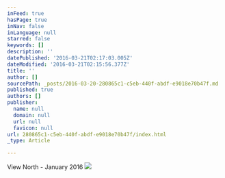```yaml
---
inFeed: true
hasPage: true
inNav: false
inLanguage: null
starred: false
keywords: []
description: ''
datePublished: '2016-03-21T02:17:03.005Z'
dateModified: '2016-03-21T02:15:56.377Z'
title: ''
author: []
sourcePath: _posts/2016-03-20-280865c1-c5eb-440f-abdf-e9018e70b47f.md
published: true
authors: []
publisher:
  name: null
  domain: null
  url: null
  favicon: null
url: 280865c1-c5eb-440f-abdf-e9018e70b47f/index.html
_type: Article

---
```

View North - January 2016
![](https://the-grid-user-content.s3-us-west-2.amazonaws.com/6404c372-7492-4aca-9fa9-48ba6c41becb.jpg)